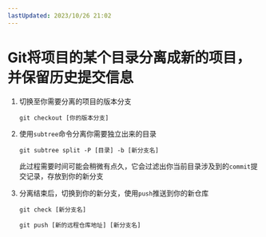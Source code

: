 ```yaml
---
lastUpdated: 2023/10/26 21:02
---
```


# Git将项目的某个目录分离成新的项目，并保留历史提交信息

1. 切换至你需要分离的项目的版本分支

   ```shell
   git checkout [你的版本分支]
   ```
   
2. 使用`subtree`命令分离你需要独立出来的目录

   ```shell
   git subtree split -P [目录] -b [新分支名]
   ```
   
   此过程需要时间可能会稍微有点久，它会过滤出你当前目录涉及到的`commit`提交记录，存放到你的新分支
   
3. 分离结束后，切换到你的新分支，使用`push`推送到你的新仓库

   ```shell
   git check [新分支名]
   ```

   ```shell
   git push [新的远程仓库地址] [新分支名]
   ```
